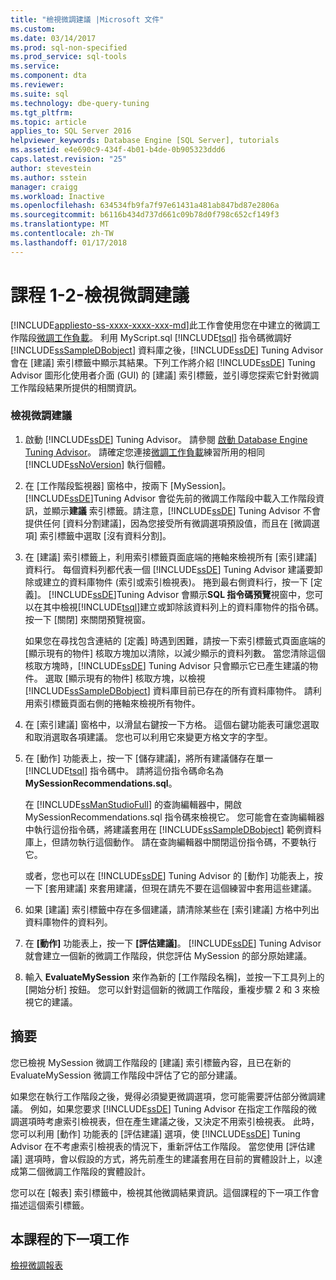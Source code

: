 ```yaml
---
title: "檢視微調建議 |Microsoft 文件"
ms.custom: 
ms.date: 03/14/2017
ms.prod: sql-non-specified
ms.prod_service: sql-tools
ms.service: 
ms.component: dta
ms.reviewer: 
ms.suite: sql
ms.technology: dbe-query-tuning
ms.tgt_pltfrm: 
ms.topic: article
applies_to: SQL Server 2016
helpviewer_keywords: Database Engine [SQL Server], tutorials
ms.assetid: e4e690c9-434f-4b01-b4de-0b905323ddd6
caps.latest.revision: "25"
author: stevestein
ms.author: sstein
manager: craigg
ms.workload: Inactive
ms.openlocfilehash: 634534fb9fa7f97e61431a481ab847bd87e2806a
ms.sourcegitcommit: b6116b434d737d661c09b78d0f798c652cf149f3
ms.translationtype: MT
ms.contentlocale: zh-TW
ms.lasthandoff: 01/17/2018
---
```

# <a name="lesson-1-2---viewing-tuning-recommendations"></a>課程 1-2-檢視微調建議
[!INCLUDE[appliesto-ss-xxxx-xxxx-xxx-md](../../includes/appliesto-ss-xxxx-xxxx-xxx-md.md)]此工作會使用您在中建立的微調工作階段[微調工作負載](../../tools/dta/lesson-1-1-tuning-a-workload.md)。 利用 MyScript.sql [!INCLUDE[tsql](../../includes/tsql-md.md)] 指令碼微調好 [!INCLUDE[ssSampleDBobject](../../includes/sssampledbobject-md.md)] 資料庫之後，[!INCLUDE[ssDE](../../includes/ssde-md.md)] Tuning Advisor 會在 [建議] 索引標籤中顯示其結果。下列工作將介紹 [!INCLUDE[ssDE](../../includes/ssde-md.md)] Tuning Advisor 圖形化使用者介面 (GUI) 的 [建議] 索引標籤，並引導您探索它針對微調工作階段結果所提供的相關資訊。  
  
### <a name="view-tuning-recommendations"></a>檢視微調建議  
  
1.  啟動 [!INCLUDE[ssDE](../../includes/ssde-md.md)] Tuning Advisor。 請參閱 [啟動 Database Engine Tuning Advisor](../../tools/dta/lesson-1-1-launching-database-engine-tuning-advisor.md)。 請確定您連接[微調工作負載](../../tools/dta/lesson-1-1-tuning-a-workload.md)練習所用的相同 [!INCLUDE[ssNoVersion](../../includes/ssnoversion-md.md)] 執行個體。  
  
2.  在 [工作階段監視器] 窗格中，按兩下 [MySession]。 [!INCLUDE[ssDE](../../includes/ssde-md.md)]Tuning Advisor 會從先前的微調工作階段中載入工作階段資訊，並顯示**建議** 索引標籤。請注意，[!INCLUDE[ssDE](../../includes/ssde-md.md)] Tuning Advisor 不會提供任何 [資料分割建議]，因為您接受所有微調選項預設值，而且在 [微調選項] 索引標籤中選取 [沒有資料分割]。  
  
3.  在 [建議] 索引標籤上，利用索引標籤頁面底端的捲軸來檢視所有 [索引建議] 資料行。 每個資料列都代表一個 [!INCLUDE[ssDE](../../includes/ssde-md.md)] Tuning Advisor 建議要卸除或建立的資料庫物件 (索引或索引檢視表)。 捲到最右側資料行，按一下 [定義]。 [!INCLUDE[ssDE](../../includes/ssde-md.md)]Tuning Advisor 會顯示**SQL 指令碼預覽**視窗中，您可以在其中檢視[!INCLUDE[tsql](../../includes/tsql-md.md)]建立或卸除該資料列上的資料庫物件的指令碼。 按一下 [關閉] 來關閉預覽視窗。  
  
    如果您在尋找包含連結的 [定義] 時遇到困難，請按一下索引標籤式頁面底端的 [顯示現有的物件] 核取方塊加以清除，以減少顯示的資料列數。 當您清除這個核取方塊時，[!INCLUDE[ssDE](../../includes/ssde-md.md)] Tuning Advisor 只會顯示它已產生建議的物件。 選取 [顯示現有的物件] 核取方塊，以檢視 [!INCLUDE[ssSampleDBobject](../../includes/sssampledbobject-md.md)] 資料庫目前已存在的所有資料庫物件。 請利用索引標籤頁面右側的捲軸來檢視所有物件。  
  
4.  在 [索引建議] 窗格中，以滑鼠右鍵按一下方格。 這個右鍵功能表可讓您選取和取消選取各項建議。 您也可以利用它來變更方格文字的字型。  
  
5.  在 [動作] 功能表上，按一下 [儲存建議]，將所有建議儲存在單一 [!INCLUDE[tsql](../../includes/tsql-md.md)] 指令碼中。 請將這份指令碼命名為 **MySessionRecommendations.sql**。  
  
    在 [!INCLUDE[ssManStudioFull](../../includes/ssmanstudiofull-md.md)] 的查詢編輯器中，開啟 MySessionRecommendations.sql 指令碼來檢視它。 您可能會在查詢編輯器中執行這份指令碼，將建議套用在 [!INCLUDE[ssSampleDBobject](../../includes/sssampledbobject-md.md)] 範例資料庫上，但請勿執行這個動作。 請在查詢編輯器中關閉這份指令碼，不要執行它。  
  
    或者，您也可以在 [!INCLUDE[ssDE](../../includes/ssde-md.md)] Tuning Advisor 的 [動作] 功能表上，按一下 [套用建議] 來套用建議，但現在請先不要在這個練習中套用這些建議。  
  
6.  如果 [建議] 索引標籤中存在多個建議，請清除某些在 [索引建議] 方格中列出資料庫物件的資料列。  
  
7.  在 **[動作]** 功能表上，按一下 **[評估建議]**。 [!INCLUDE[ssDE](../../includes/ssde-md.md)] Tuning Advisor 就會建立一個新的微調工作階段，供您評估 MySession 的部分原始建議。  
  
8.  輸入 **EvaluateMySession** 來作為新的 [工作階段名稱]，並按一下工具列上的 [開始分析] 按鈕。 您可以針對這個新的微調工作階段，重複步驟 2 和 3 來檢視它的建議。  
  
## <a name="summary"></a>摘要  
您已檢視 MySession 微調工作階段的 [建議] 索引標籤內容，且已在新的 EvaluateMySession 微調工作階段中評估了它的部分建議。  
  
如果您在執行工作階段之後，覺得必須變更微調選項，您可能需要評估部分微調建議。 例如，如果您要求 [!INCLUDE[ssDE](../../includes/ssde-md.md)] Tuning Advisor 在指定工作階段的微調選項時考慮索引檢視表，但在產生建議之後，又決定不用索引檢視表。 此時，您可以利用 [動作] 功能表的 [評估建議] 選項，使 [!INCLUDE[ssDE](../../includes/ssde-md.md)] Tuning Advisor 在不考慮索引檢視表的情況下，重新評估工作階段。 當您使用 [評估建議] 選項時，會以假設的方式，將先前產生的建議套用在目前的實體設計上，以達成第二個微調工作階段的實體設計。  
  
您可以在 [報表] 索引標籤中，檢視其他微調結果資訊。這個課程的下一項工作會描述這個索引標籤。  
  
## <a name="next-task-in-lesson"></a>本課程的下一項工作  
[檢視微調報表](../../tools/dta/lesson-1-3-viewing-tuning-reports.md)  
  
  
  
